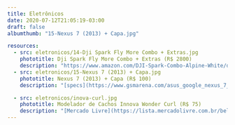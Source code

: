 ```yaml
---
title: Eletrônicos
date: 2020-07-12T21:05:19-03:00
draft: false
albumthumb: "15-Nexus 7 (2013) + Capa.jpg"

resources:
  - src: eletronicos/14-Dji Spark Fly More Combo + Extras.jpg
    phototitle: Dji Spark Fly More Combo + Extras (R$ 2800)
    description: "https://www.amazon.com/DJI-Spark-Combo-Alpine-White/dp/B072C36ZVK/ / https://store.dji.com/product/spark-intelligent-flight-battery / https://www.amazon.com/Almohadillas-aterrizaje-Anaranjado-y-azul/dp/B06XQP7MHQ/ / https://www.amazon.com/CZFRIEND-Accessories-Stabilizers-Protection-Extender/dp/B075WP373M/ / https://www.amazon.com/Honsky-Tablet-Holder-Mount-Stand/dp/B07JMCV2CS/ / https://www.amazon.com/LEOBRO-Protector-Transport-Controller-Transmitter/dp/B074K4T2TZ/ / https://www.amazon.com/RCGEEK-Compatible-Mavic-Braised-Compatibel/dp/B0747RSPWJ/ / https://www.amazon.com/RCGEEK-Compatible-Controller-Braised-Platinum/dp/B0747DYMM6/"
  - src: eletronicos/15-Nexus 7 (2013) + Capa.jpg
    phototitle: Nexus 7 (2013) + Capa (R$ 100)
    description: "[specs](https://www.gsmarena.com/asus_google_nexus_7_(2013)-5600.php)"

  - src: eletronicos/inova-curl.jpg
    phototitle: Modelador de Cachos Innova Wonder Curl (R$ 75)
    description: "[Mercado Livre](https://lista.mercadolivre.com.br/beleza-cuidado-pessoal/modelador-de-cachos-innova-wonder-curl-bivolt-ga.ma-italy)"
---
```

